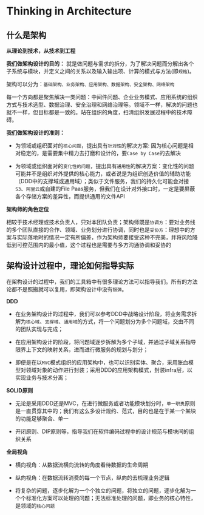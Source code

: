# Thinking in Architecture

## 什么是架构

**从理论到技术，从技术到工程**

**我们做架构设计的目的：** 就是做问题与需求的拆分，为了解决问题而分解出各个子系统与模块，并定义之间的关系以及输入输出项、计算的模式与方法(即`规格`)。

架构可以分为：`基础架构、业务架构、应用架构、数据架构、安全架构、网络架构`

每一个方向都是聚焦解决一类问题：中间件问题、企业业务模式、应用系统的组织方式与技术选型、数据治理、安全治理和网络治理等。领域不一样，解决的问题也就不一样，但目标都是一致的。站在组织的角度，扫清组织发展过程中的技术障碍。

**我们做架构设计的准则：** 

- 为领域或组织面对的`核心问题`，提出具有`针对性`的解决方案: 因为核心问题是相对稳定的，是需要集中精力去打磨和设计的，要`Case by Case`的去解决

- 为领域或组织面对的`变化性的问题`，提出具有`通用性`的解决方案：变化性的问题可能并不是组织对外提供的核心能力，或者说是为组织创造价值的辅助功能（DDD中的支撑域或通用域）；类似于文件服务，我们的持久化可能会对接`S3`、`阿里云`或自建的File Paas服务，但我们在设计对外接口时，一定是要屏蔽各个存储方案的差异性，而提供通用的文件API

**架构师的角色定位**

相较于技术经理或技术负责人，只对本团队负责；架构师既是`协调方`：要对业务线的多个团队直接的合作、领域、业务划分进行协调，同时也是`妥协方`：理想中的方案与实际落地时的情况一定有所偏差，作为架构师要接受这种不完美，并将风险降低到可控范围内的最小值，这个过程也是需要与多方沟通协调和妥协的

## 架构设计过程中，理论如何指导实际

在架构设计的过程中，我们的工具箱中有很多理论方法可以指导我们。所有的方法论都不是照搬就可以复用，即架构设计中没有`银弹`。

**DDD**

- 在业务架构设计的过程中，我们可以参考DDD中战略设计阶段，将业务需求拆解为`核心域`、`支撑域`、`通用域`的方式，将一个问题划分为多个问题域，交由不同的团队实现与完成；

- 在应用架构设计的阶段，将问题域逐步拆解为多个子域，并通过子域关系指导限界上下文的映射关系，进而进行微服务的规划与划分；

- 即便是在以`MVC`模式组织的应用架构中，也可以识别实体、聚合，采用胀血模型对领域对象的动作进行封装；采用DDD的应用架构模式，封装infra层，以实现业务与技术分离；

**SOLID原则**

- 无论是采用DDD还是MVC，在进行微服务或者功能模块划分时，`单一职责`原则是一直贯穿其中的；我们有这么多设计规约、范式，目的也是在于某一个某块的功能足够聚合、单一

- 开闭原则、DIP原则等，指导我们在软件编码过程中的设计规范与模块间的组织关系

**全局视角**

- 横向视角：从数据流横向流转的角度看待数据的生命周期

- 纵向视角：在数据流转消费的每一个节点，纵向的去梳理业务逻辑

- 将复杂的问题，逐步化解为一个个独立的问题，将独立的问题，逐步化解为一个个标准化方案可以处理的问题；无法标准处理的问题，即业务的核心特性，是领域的`核心问题`
